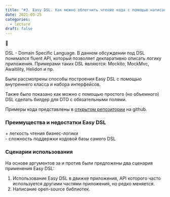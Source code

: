 ```yaml
---
title: "#3. Easy DSL. Как можно облегчить чтение кода с помощью написания внутренних DSL"
date: 2021-03-25
categories: 
  - lecture
draft: false
---
```


:crab:
<!--more-->

DSL - Domain Specific Language.
В данном обсуждении под DSL понимался fluent API, который позволяет декларативно описать логику приложения.
Примерами таких DSL являются: Mockito, MockMvc, Awaitility, Helidon и пр.

Были рассмотрены способы построения Easy DSL с помощью внутреннего класса и набора интерфейсов.

Также было показано как можно с помощью простого (но объемного) DSL сделать билдер для DTO с обязательными полями.

Примеры кода представлены в [открытом репозитории](https://github.com/Boiarshinov/easy-dsl-demo) на github.

### Преимущества и недостатки Easy DSL
\+ легкость чтения бизнес-логики  
\- сложность поддержки кодовой базы самого DSL

### Сценарии использования
На основе аргументов за и против были предложены два сценария применения Easy DSL:
1. Использование Easy DSL в движке приложения, API которого часто используется другими частями приложения, но редко меняется.
2. Написание open-source библиотек.
